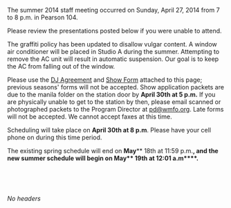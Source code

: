 The summer 2014 staff meeting occurred on Sunday, April 27, 2014 from 7 to 8 p.m. in Pearson 104.

Please review the presentations posted below if you were unable to attend.

The graffiti policy has been updated to disallow vulgar content. A window air conditioner will be placed in Studio A during the summer. Attempting to remove the AC unit will result in automatic suspension. Our goal is to keep the AC from falling out of the window.

Please use the [DJ Agreement](https://wiki.wmfo.org/@api/deki/files/725/=WMFO_DJ_Agreement_Form_SU14.pdf "WMFO DJ Agreement Form_SU14.pdf") and [Show Form](https://wiki.wmfo.org/@api/deki/files/724/=WMFO_Show_Scheduling_Form_SU14.pdf "WMFO Show Scheduling Form_SU14.pdf") attached to this page; previous seasons' forms will not be accepted. Show application packets are due to the manila folder on the station door by **April 30th at 5 p.m.** If you are physically unable to get to the station by then, please email scanned or photographed packets to the Program Director at [pd@wmfo.org](mailto:pd@wmfo.org "mailto:pd@wmfo.org"). Late forms will not be accepted. We cannot accept faxes at this time.

Scheduling will take place on **April 30th at 8 p.m**. Please have your cell phone on during this time period.

The existing spring schedule will end on **May**** 18th at 11:59 p.m.**, and the new summer schedule will begin on **May**** 19th at 12:01 a.m****.**

 

 

*No headers*
